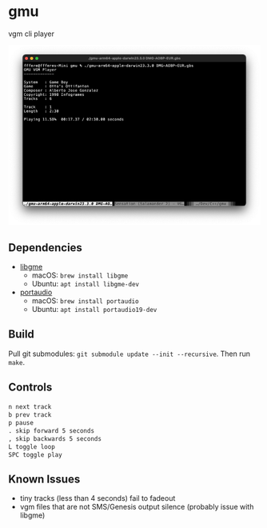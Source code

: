# gmu
vgm cli player

![screenshot](Screenshot-2024-02-21.png)

## Dependencies
- [libgme](https://github.com/mcfiredrill/libgme)
    - macOS: `brew install libgme`
    - Ubuntu: `apt install libgme-dev`
- [portaudio](https://www.portaudio.com/)
    - macOS: `brew install portaudio`
    - Ubuntu: `apt install portaudio19-dev`

## Build
Pull git submodules: `git submodule update --init --recursive`. Then run `make`.

## Controls
```
n next track
b prev track
p pause
. skip forward 5 seconds
, skip backwards 5 seconds
L toggle loop
SPC toggle play
```

## Known Issues
- tiny tracks (less than 4 seconds) fail to fadeout
- vgm files that are not SMS/Genesis output silence (probably issue with libgme)
